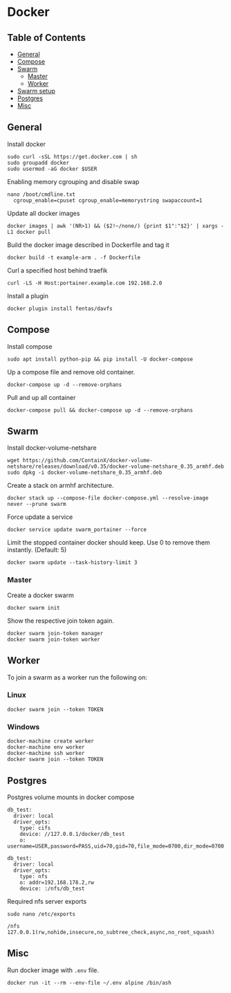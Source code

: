 # Docker

## Table of Contents
* [General](#general)
* [Compose](#compose)
* [Swarm](#swarm)
  * [Master](#master)
  * [Worker](#worker)
* [Swarm setup](swarm-setup/README.md)  
* [Postgres](#postgres)
* [Misc](#misc)


## General

Install docker
```
sudo curl -sSL https://get.docker.com | sh
sudo groupadd docker
sudo usermod -aG docker $USER
```

Enabling memory cgrouping and disable swap 
```
nano /boot/cmdline.txt
  cgroup_enable=cpuset cgroup_enable=memorystring swapaccount=1
```

Update all docker images
```
docker images | awk '(NR>1) && ($2!~/none/) {print $1":"$2}' | xargs -L1 docker pull
```

Build the docker image described in Dockerfile and tag it
```
docker build -t example-arm . -f Dockerfile
```

Curl a specified host behind traefik
```
curl -LS -H Host:portainer.example.com 192.168.2.0
```

Install a plugin
```
docker plugin install fentas/davfs
```


## Compose

Install compose
```
sudo apt install python-pip && pip install -U docker-compose
```

Up a compose file and remove old container.
```
docker-compose up -d --remove-orphans
```

Pull and up all container
```
docker-compose pull && docker-compose up -d --remove-orphans
```

## Swarm

Install docker-volume-netshare
```
wget https://github.com/ContainX/docker-volume-netshare/releases/download/v0.35/docker-volume-netshare_0.35_armhf.deb
sudo dpkg -i docker-volume-netshare_0.35_armhf.deb
```

Create a stack on armhf architecture.
```
docker stack up --compose-file docker-compose.yml --resolve-image never --prune swarm
```

Force update a service
```
docker service update swarm_portainer --force
```

Limit the stopped container docker should keep. Use 0 to remove them instantly. (Default: 5)
```
docker swarm update --task-history-limit 3
```


### Master

Create a docker swarm
```
docker swarm init
```

Show the respective join token again.
```
docker swarm join-token manager
docker swarm join-token worker
```

## Worker

To join a swarm as a worker run the following on:

### Linux
```
docker swarm join --token TOKEN
```

### Windows
```
docker-machine create worker
docker-machine env worker
docker-machine ssh worker
docker swarm join --token TOKEN
```


## Postgres

Postgres volume mounts in docker compose
```
db_test:
  driver: local
  driver_opts:
    type: cifs
    device: //127.0.0.1/docker/db_test
    o: username=USER,password=PASS,uid=70,gid=70,file_mode=0700,dir_mode=0700

db_test:
  driver: local
  driver_opts:
    type: nfs
    o: addr=192.168.178.2,rw
    device: :/nfs/db_test
```

Required nfs server exports
```
sudo nano /etc/exports

/nfs               127.0.0.1(rw,nohide,insecure,no_subtree_check,async,no_root_squash)
```


## Misc

Run docker image with ``.env`` file.
```
docker run -it --rm --env-file ~/.env alpine /bin/ash
```
